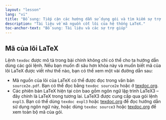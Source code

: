 ```yaml
---
layout: "lesson"
lang: "vi"
title: "Bổ sung: Tiếp cận các hướng dẫn sử dụng gói và tìm kiếm sự trợ giúp"
description: "Tài liệu về mã nguồn cốt lõi của hệ thống LaTeX."
toc-anchor-text: "Bổ sung: Tài liệu và các sự trợ giúp"
---
```


## Mã của lõi LaTeX

Lệnh `texdoc` được mô tả trong bài chính không chỉ có thể cho ta hướng dẫn dùng
các gói lệnh. Nếu bạn muốn đi sâu hơn khóa này và muốn biết mã của lõi LaTeX
được viết như thế nào, bạn có thể xem một vài đường dẫn sau:

* Mã nguồn của lõi của LaTeX có thể được đọc trong văn bản `source2e.pdf`. Bạn
có thể đọc bằng `texdoc source2e` hoặc ở
[texdoc.org](https://texdoc.org/pkg/source2e).
* Các phiên bản LaTeX hiện tại còn bao gồm ngôn ngữ lập trình LaTeX3 &ndash; đây
chính là LaTeX trong tương lai. LaTeX3 được cung cấp qua gói lệnh `expl3`. Bạn
có thể dùng `texdoc expl3` hoặc [texdoc.org](http://texdoc.org/pkg/interface3)
để đọc hướng dẫn sử dụng ngôn ngữ này, hoặc dùng `texdoc source3` hoặc
[texdoc.org](http://texdoc.org/pkg/source3) để xem toàn bộ mã của gói.
